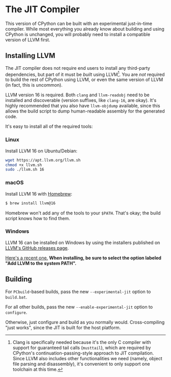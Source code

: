 The JIT Compiler
================

This version of CPython can be built with an experimental just-in-time compiler. While most everything you already know about building and using CPython is unchanged, you will probably need to install a compatible version of LLVM first.

## Installing LLVM

The JIT compiler does not require end users to install any third-party dependencies, but part of it must be *built* using LLVM[^why-llvm]. You are *not* required to build the rest of CPython using LLVM, or even the same version of LLVM (in fact, this is uncommon).

LLVM version 16 is required. Both `clang` and `llvm-readobj` need to be installed and discoverable (version suffixes, like `clang-16`, are okay). It's highly recommended that you also have `llvm-objdump` available, since this allows the build script to dump human-readable assembly for the generated code.

It's easy to install all of the required tools:

### Linux

Install LLVM 16 on Ubuntu/Debian:

```sh
wget https://apt.llvm.org/llvm.sh
chmod +x llvm.sh
sudo ./llvm.sh 16
```

### macOS

Install LLVM 16 with [Homebrew](https://brew.sh):

```sh
$ brew install llvm@16
```

Homebrew won't add any of the tools to your `$PATH`. That's okay; the build script knows how to find them.

### Windows

LLVM 16 can be installed on Windows by using the installers published on [LLVM's GitHub releases page](https://github.com/llvm/llvm-project/releases/tag/llvmorg-16.0.6).

[Here's a recent one.](https://github.com/llvm/llvm-project/releases/download/llvmorg-16.0.6/LLVM-16.0.6-win64.exe) **When installing, be sure to select the option labeled "Add LLVM to the system PATH".**

## Building

For `PCbuild`-based builds, pass the new `--experimental-jit` option to `build.bat`.

For all other builds, pass the new `--enable-experimental-jit` option to `configure`.

Otherwise, just configure and build as you normally would. Cross-compiling "just works", since the JIT is built for the host platform.

[^why-llvm]: Clang is specifically needed because it's the only C compiler with support for guaranteed tail calls (`musttail`), which are required by CPython's continuation-passing-style approach to JIT compilation. Since LLVM also includes other functionalities we need (namely, object file parsing and disassembly), it's convenient to only support one toolchain at this time.
